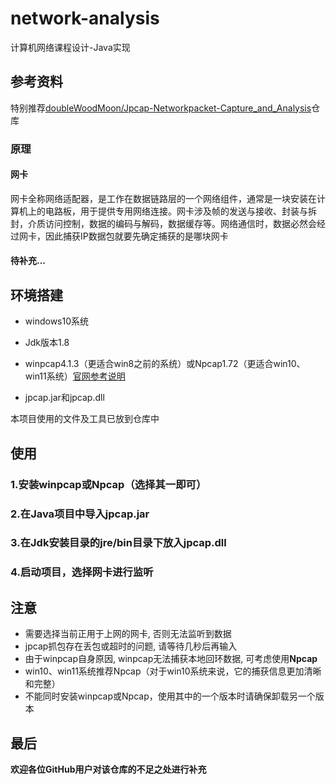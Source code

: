 # network-analysis
计算机网络课程设计-Java实现

## 参考资料

特别推荐[doubleWoodMoon/Jpcap-Networkpacket-Capture_and_Analysis](https://github.com/doubleWoodMoon/Jpcap-Networkpacket-Capture_and_Analysis)仓库



### 原理

#### 网卡

网卡全称网络适配器，是工作在数据链路层的一个网络组件，通常是一块安装在计算机上的电路板，用于提供专用网络连接。网卡涉及帧的发送与接收、封装与拆封，介质访问控制，数据的编码与解码，数据缓存等。网络通信时，数据必然会经过网卡，因此捕获IP数据包就要先确定捕获的是哪块网卡

#### 待补充...

## 环境搭建

- windows10系统

- Jdk版本1.8
- winpcap4.1.3（更适合win8之前的系统）或Npcap1.72（更适合win10、win11系统）[官网参考说明](https://gitlab.com/wireshark/wireshark/-/wikis/WinPcap)
- jpcap.jar和jpcap.dll

本项目使用的文件及工具已放到仓库中

## 使用

### 1.安装winpcap或Npcap（选择其一即可）

### 2.在Java项目中导入jpcap.jar

### 3.在Jdk安装目录的jre/bin目录下放入jpcap.dll

### 4.启动项目，选择网卡进行监听

## 注意

- 需要选择当前正用于上网的网卡, 否则无法监听到数据
- jpcap抓包存在丢包或超时的问题, 请等待几秒后再输入
- 由于winpcap自身原因, winpcap无法捕获本地回环数据, 可考虑使用**Npcap**
- win10、win11系统推荐Npcap（对于win10系统来说，它的捕获信息更加清晰和完整）
- 不能同时安装winpcap或Npcap，使用其中的一个版本时请确保卸载另一个版本

## 最后

**欢迎各位GitHub用户对该仓库的不足之处进行补充**
